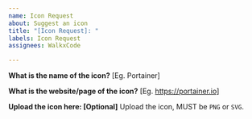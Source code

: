 ```yaml
---
name: Icon Request
about: Suggest an icon
title: "[Icon Request]: "
labels: Icon Request
assignees: WalkxCode

---
```


**What is the name of the icon?**
[Eg. Portainer]

**What is the website/page of the icon?**
[Eg. https://portainer.io]

**Upload the icon here: [Optional]**
Upload the icon, MUST be `PNG` or `SVG`.
